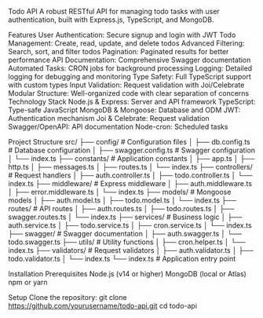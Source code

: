 Todo API
A robust RESTful API for managing todo tasks with user authentication, built with Express.js, TypeScript, and MongoDB.

Features
User Authentication: Secure signup and login with JWT
Todo Management: Create, read, update, and delete todos
Advanced Filtering: Search, sort, and filter todos
Pagination: Paginated results for better performance
API Documentation: Comprehensive Swagger documentation
Automated Tasks: CRON jobs for background processing
Logging: Detailed logging for debugging and monitoring
Type Safety: Full TypeScript support with custom types
Input Validation: Request validation with Joi/Celebrate
Modular Structure: Well-organized code with clear separation of concerns
Technology Stack
Node.js & Express: Server and API framework
TypeScript: Type-safe JavaScript
MongoDB & Mongoose: Database and ODM
JWT: Authentication mechanism
Joi & Celebrate: Request validation
Swagger/OpenAPI: API documentation
Node-cron: Scheduled tasks


Project Structure
src/
├── config/             # Configuration files
│   ├── db.config.ts    # Database configuration
│   ├── swagger.config.ts # Swagger configuration
│   └── index.ts
├── constants/          # Application constants
│   ├── app.ts
│   ├── http.ts
│   ├── messages.ts
│   ├── routes.ts
│   └── index.ts
├── controllers/        # Request handlers
│   ├── auth.controller.ts
│   ├── todo.controller.ts
│   └── index.ts
├── middleware/         # Express middleware
│   ├── auth.middleware.ts
│   ├── error.middleware.ts
│   └── index.ts
├── models/             # Mongoose models
│   ├── auth.model.ts
│   ├── todo.model.ts
│   └── index.ts
├── routes/             # API routes
│   ├── auth.routes.ts
│   ├── todo.routes.ts
│   ├── swagger.routes.ts
│   └── index.ts
├── services/           # Business logic
│   ├── auth.service.ts
│   ├── todo.service.ts
│   ├── cron.service.ts
│   └── index.ts
├── swagger/            # Swagger documentation
│   ├── auth.swagger.ts
│   └── todo.swagger.ts
├── utils/              # Utility functions
│   ├── cron.helper.ts
│   └── index.ts
├── validators/         # Request validators
│   ├── auth.validator.ts
│   ├── todo.validator.ts
│   └── index.ts
└── index.ts            # Application entry point

Installation
Prerequisites
Node.js (v14 or higher)
MongoDB (local or Atlas)
npm or yarn

Setup
Clone the repository:
git clone https://github.com/yourusername/todo-api.git
cd todo-api